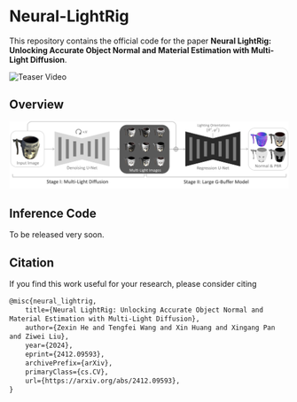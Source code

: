 # Neural-LightRig

This repository contains the official code for the paper **Neural LightRig: Unlocking Accurate Object Normal and Material Estimation with Multi-Light Diffusion**.

![Teaser Video](assets/teaser-video.gif)

## Overview

![Method Overview](assets/method_overview.jpg)

## Inference Code

To be released very soon.

## Citation

If you find this work useful for your research, please consider citing
```
@misc{neural_lightrig,
    title={Neural LightRig: Unlocking Accurate Object Normal and Material Estimation with Multi-Light Diffusion}, 
    author={Zexin He and Tengfei Wang and Xin Huang and Xingang Pan and Ziwei Liu},
    year={2024},
    eprint={2412.09593},
    archivePrefix={arXiv},
    primaryClass={cs.CV},
    url={https://arxiv.org/abs/2412.09593},
}
```
